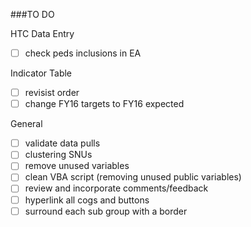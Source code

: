
###TO DO


HTC Data Entry
- [ ] check peds inclusions in EA

Indicator Table
- [ ] revisist order
- [ ] change FY16 targets to FY16 expected

General
- [ ] validate data pulls
- [ ] clustering SNUs
- [ ] remove unused variables
- [ ] clean VBA script (removing unused public variables)
- [ ] review and incorporate comments/feedback
- [ ] hyperlink all cogs and buttons
- [ ] surround each sub group with a border
